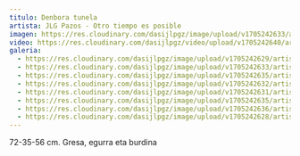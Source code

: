```yaml
---
titulo: Denbora tunela
artista: JLG Pazos - Otro tiempo es posible
imagen: https://res.cloudinary.com/dasijlpgz/image/upload/v1705242633/artistas/Jose%20Luis%20Gonz%C3%A1lez%20Pazos%20-%20Otro%20tiempo%20es%20posible/obra_3/P1090087.jpg
video: https://res.cloudinary.com/dasijlpgz/video/upload/v1705242640/artistas/Jose%20Luis%20Gonz%C3%A1lez%20Pazos%20-%20Otro%20tiempo%20es%20posible/obra_3/Sin_t%C3%ADtulo_1-3.mp4
galeria:
  - https://res.cloudinary.com/dasijlpgz/image/upload/v1705242629/artistas/Jose%20Luis%20Gonz%C3%A1lez%20Pazos%20-%20Otro%20tiempo%20es%20posible/obra_3/P1090084.jpg
  - https://res.cloudinary.com/dasijlpgz/image/upload/v1705242633/artistas/Jose%20Luis%20Gonz%C3%A1lez%20Pazos%20-%20Otro%20tiempo%20es%20posible/obra_3/P1090087.jpg
  - https://res.cloudinary.com/dasijlpgz/image/upload/v1705242635/artistas/Jose%20Luis%20Gonz%C3%A1lez%20Pazos%20-%20Otro%20tiempo%20es%20posible/obra_3/P1090088.jpg
  - https://res.cloudinary.com/dasijlpgz/image/upload/v1705242632/artistas/Jose%20Luis%20Gonz%C3%A1lez%20Pazos%20-%20Otro%20tiempo%20es%20posible/obra_3/P1090086.jpg
  - https://res.cloudinary.com/dasijlpgz/image/upload/v1705242631/artistas/Jose%20Luis%20Gonz%C3%A1lez%20Pazos%20-%20Otro%20tiempo%20es%20posible/obra_3/P1090085.jpg
  - https://res.cloudinary.com/dasijlpgz/image/upload/v1705242635/artistas/Jose%20Luis%20Gonz%C3%A1lez%20Pazos%20-%20Otro%20tiempo%20es%20posible/obra_3/P1090090.jpg
  - https://res.cloudinary.com/dasijlpgz/image/upload/v1705242636/artistas/Jose%20Luis%20Gonz%C3%A1lez%20Pazos%20-%20Otro%20tiempo%20es%20posible/obra_3/P1090092.jpg
  - https://res.cloudinary.com/dasijlpgz/image/upload/v1705242628/artistas/Jose%20Luis%20Gonz%C3%A1lez%20Pazos%20-%20Otro%20tiempo%20es%20posible/obra_3/P1090081.jpg
---
```

72-35-56 cm.
Gresa, egurra eta burdina